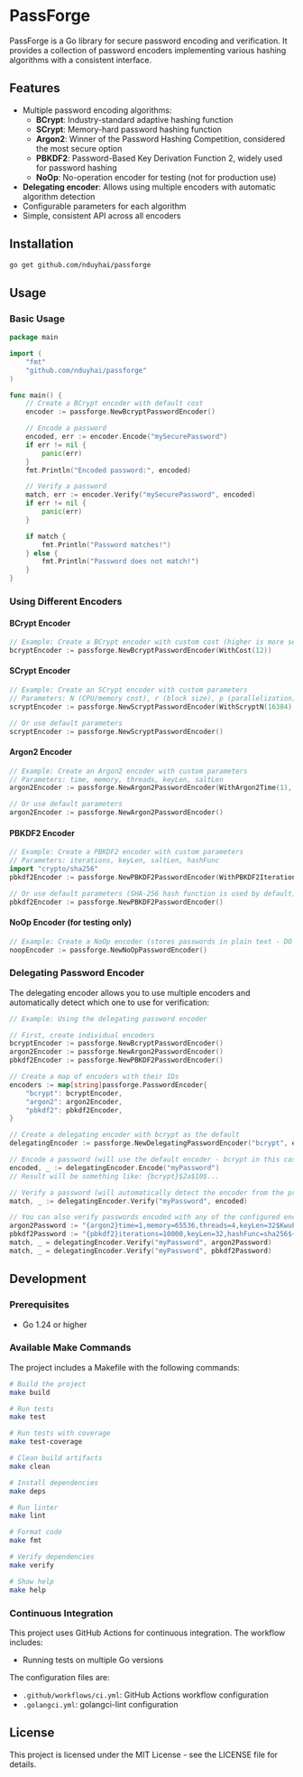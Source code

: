 # PassForge

PassForge is a Go library for secure password encoding and verification. It provides a collection of password encoders implementing various hashing algorithms with a consistent interface.

## Features

- Multiple password encoding algorithms:
  - **BCrypt**: Industry-standard adaptive hashing function
  - **SCrypt**: Memory-hard password hashing function
  - **Argon2**: Winner of the Password Hashing Competition, considered the most secure option
  - **PBKDF2**: Password-Based Key Derivation Function 2, widely used for password hashing
  - **NoOp**: No-operation encoder for testing (not for production use)
- **Delegating encoder**: Allows using multiple encoders with automatic algorithm detection
- Configurable parameters for each algorithm
- Simple, consistent API across all encoders

## Installation

```bash
go get github.com/nduyhai/passforge
```

## Usage

### Basic Usage

```go
package main

import (
    "fmt"
    "github.com/nduyhai/passforge" 
)

func main() {
    // Create a BCrypt encoder with default cost
    encoder := passforge.NewBcryptPasswordEncoder()

    // Encode a password
    encoded, err := encoder.Encode("mySecurePassword")
    if err != nil {
        panic(err)
    }
    fmt.Println("Encoded password:", encoded)

    // Verify a password
    match, err := encoder.Verify("mySecurePassword", encoded)
    if err != nil {
        panic(err)
    }

    if match {
        fmt.Println("Password matches!")
    } else {
        fmt.Println("Password does not match!")
    }
}
```

### Using Different Encoders

#### BCrypt Encoder

```go
// Example: Create a BCrypt encoder with custom cost (higher is more secure but slower)
bcryptEncoder := passforge.NewBcryptPasswordEncoder(WithCost(12))
```

#### SCrypt Encoder

```go
// Example: Create an SCrypt encoder with custom parameters
// Parameters: N (CPU/memory cost), r (block size), p (parallelization), keyLen, saltLen
scryptEncoder := passforge.NewScryptPasswordEncoder(WithScryptN(16384), WithScryptR(8), WithScryptP(1), WithScryptKeyLen(32), WithScryptSaltLen(16))

// Or use default parameters
scryptEncoder := passforge.NewScryptPasswordEncoder()
```

#### Argon2 Encoder

```go
// Example: Create an Argon2 encoder with custom parameters
// Parameters: time, memory, threads, keyLen, saltLen
argon2Encoder := passforge.NewArgon2PasswordEncoder(WithArgon2Time(1), WithArgon2Memory(64*1024), WithArgon2Threads(4), WithArgon2KeyLen(32), WithArgon2SaltLen(16))

// Or use default parameters
argon2Encoder := passforge.NewArgon2PasswordEncoder()
```

#### PBKDF2 Encoder

```go
// Example: Create a PBKDF2 encoder with custom parameters
// Parameters: iterations, keyLen, saltLen, hashFunc
import "crypto/sha256"
pbkdf2Encoder := passforge.NewPBKDF2PasswordEncoder(WithPBKDF2Iterations(1000), WithPBKDF2KeyLen(32), WithPBKDF2SaltLen(16), WithPBKDF2HashFunc(sha256.New, "sha256"))

// Or use default parameters (SHA-256 hash function is used by default)
pbkdf2Encoder := passforge.NewPBKDF2PasswordEncoder()
```

#### NoOp Encoder (for testing only)

```go
// Example: Create a NoOp encoder (stores passwords in plain text - DO NOT USE IN PRODUCTION)
noopEncoder := passforge.NewNoOpPasswordEncoder()
```

### Delegating Password Encoder

The delegating encoder allows you to use multiple encoders and automatically detect which one to use for verification:

```go
// Example: Using the delegating password encoder

// First, create individual encoders
bcryptEncoder := passforge.NewBcryptPasswordEncoder()
argon2Encoder := passforge.NewArgon2PasswordEncoder()
pbkdf2Encoder := passforge.NewPBKDF2PasswordEncoder()

// Create a map of encoders with their IDs
encoders := map[string]passforge.PasswordEncoder{
    "bcrypt": bcryptEncoder,
    "argon2": argon2Encoder,
    "pbkdf2": pbkdf2Encoder,
}

// Create a delegating encoder with bcrypt as the default
delegatingEncoder := passforge.NewDelegatingPasswordEncoder("bcrypt", encoders)

// Encode a password (will use the default encoder - bcrypt in this case)
encoded, _ := delegatingEncoder.Encode("myPassword")
// Result will be something like: {bcrypt}$2a$10$...

// Verify a password (will automatically detect the encoder from the prefix)
match, _ := delegatingEncoder.Verify("myPassword", encoded)

// You can also verify passwords encoded with any of the configured encoders
argon2Password := "{argon2}time=1,memory=65536,threads=4,keyLen=32$KwuPJjEdIoq1nSZWGsrO6w==$5OqqfWw4e/s2UJpnvFOerxMynrBV9OGDRrGsu60RS+I="
pbkdf2Password := "{pbkdf2}iterations=10000,keyLen=32,hashFunc=sha256$+uTgq1Ll15T2MloP8UJdyQ==$G+nDsgsyWuVoQrAy8DNJXXKVTWGr9P1gmM/YNxQxyEE="
match, _ = delegatingEncoder.Verify("myPassword", argon2Password)
match, _ = delegatingEncoder.Verify("myPassword", pbkdf2Password)
```

## Development

### Prerequisites

- Go 1.24 or higher

### Available Make Commands

The project includes a Makefile with the following commands:

```bash
# Build the project
make build

# Run tests
make test

# Run tests with coverage
make test-coverage

# Clean build artifacts
make clean

# Install dependencies
make deps

# Run linter
make lint

# Format code
make fmt

# Verify dependencies
make verify

# Show help
make help
```

### Continuous Integration

This project uses GitHub Actions for continuous integration. The workflow includes:

- Running tests on multiple Go versions

The configuration files are:
- `.github/workflows/ci.yml`: GitHub Actions workflow configuration
- `.golangci.yml`: golangci-lint configuration

## License

This project is licensed under the MIT License - see the LICENSE file for details.
